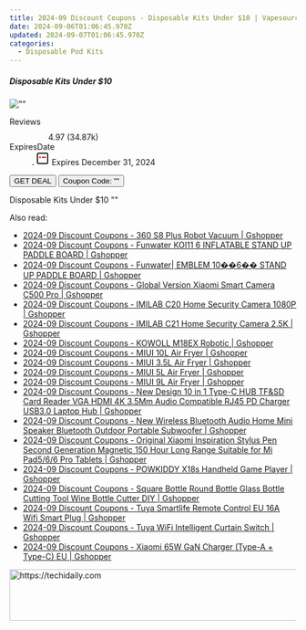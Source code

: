 ```yaml
---
title: 2024-09 Discount Coupons - Disposable Kits Under $10 | Vapesourcing Electronics Co.,Ltd.
date: 2024-09-06T01:06:45.970Z
updated: 2024-09-07T01:06:45.970Z
categories:
  - Disposable Pod Kits
---
```



<div class="max-w-4xl mx-auto grid grid-cols-1 lg:max-w-5xl lg:gap-x-20 lg:grid-cols-2">
  <div class="relative p-3 col-start-1 row-start-1 flex flex-col-reverse rounded-lg bg-gradient-to-t from-black/75 via-black/0 sm:bg-none sm:row-start-2 sm:p-0 lg:row-start-1">
    <h5 class="mt-1 text-lg font-semibold text-white sm:text-slate-900 md:text-2xl dark:sm:text-white">Disposable Kits Under $10</h5>
  </div>
  
  <div class="col-start-1 col-end-3 row-start-1 grid gap-4 sm:mb-6 sm:grid-cols-4 lg:col-start-2 lg:row-span-6 lg:row-end-6 lg:mb-0 lg:gap-6">
      <img src="&quot;https://static.shareasale.com/image/90958/deal/BD4794AD212D140A0C6A8A904E02CCDB.jpg&quot;" onClick="javascript:window.open(decodeURIComponent('%22https%3A%2F%2Fwww.shareasale.com%2Fu.cfm%3Fd%3D1100602%26m%3D90958%26u%3D4338022%22'), '_blank');void(0);" alt="&quot;&quot;" class="h-60 w-full rounded-lg object-cover sm:col-span-2 sm:h-52 lg:col-span-full" loading="lazy" />
    
  </div>
  <dl class="row-start-2 mt-4 flex items-center text-xs font-medium sm:row-start-3 sm:mt-1 md:mt-2.5 lg:row-start-2">
    <dt class="sr-only">Reviews</dt>
    <dd class="flex items-center text-indigo-600 dark:text-indigo-400">
      <svg width="24" height="24" fill="none" aria-hidden="true" class="mr-1 stroke-current dark:stroke-indigo-500">
        <path d="m12 5 2 5h5l-4 4 2.103 5L12 16l-5.103 3L9 14l-4-4h5l2-5Z" stroke-width="2" stroke-linecap="round" stroke-linejoin="round" />
      </svg>
      <span>4.97 <span class="font-normal text-slate-400">(34.87k)</span></span>
    </dd>
    <dt class="sr-only">ExpiresDate</dt>
    <dd class="flex items-center">
      <svg width="2" height="2" aria-hidden="true" fill="currentColor" class="mx-3 text-slate-300">
        <circle cx="1" cy="1" r="1" />
      </svg>
      <svg width="24" height="24" viewBox="0 0 24 24" fill="none" stroke="currentColor" stroke-width="2">
        <rect x="3" y="3" width="18" height="18" rx="2" fill="#fff" />
        <path d="M6 10L18 10" stroke="red" stroke-width="2" fill="none" />
        <path d="M10 6L10 18" stroke="#fff" stroke-width="2" fill="none" />
      </svg>
      Expires December 31, 2024    </dd>
  </dl>
  <div class="col-start-1 row-start-3 mt-4 self-center sm:col-start-2 sm:row-span-2 sm:row-start-2 sm:mt-0 lg:col-start-1 lg:row-start-3 lg:row-end-4 lg:mt-6">
    <button type="button" onClick="javascript:window.open(decodeURIComponent('%22https%3A%2F%2Fwww.shareasale.com%2Fu.cfm%3Fd%3D1100602%26m%3D90958%26u%3D4338022%22'), '_blank');void(0);" class="rounded-lg bg-red-600 px-3 py-2 text-sm font-medium leading-6 text-white">GET DEAL</button>
    <button type="button" onClick="javascript:window.open(decodeURIComponent('%22https%3A%2F%2Fwww.shareasale.com%2Fu.cfm%3Fd%3D1100602%26m%3D90958%26u%3D4338022%22'), '_blank');void(0);" class="border-dashed border-2 border-indigo-600 bg-green-100 text-sm leading-6 font-medium py-2 px-3 rounded-lg">Coupon Code: &quot;&quot;</button>
  </div>
  <p class="col-start-1 mt-4 text-sm leading-6 sm:col-span-2 lg:col-span-1 lg:row-start-4 lg:mt-6 dark:text-slate-400">
    Disposable Kits Under $10 
""  </p>
</div>
<span class="atpl-alsoreadstyle">Also read:</span>
<div><ul>
<li><a href="https://coupons.techidaily.com/coupon-1118536-share-97331-sale/"><u>2024-09 Discount Coupons - 360 S8 Plus Robot Vacuum | Gshopper</u></a></li>
<li><a href="https://coupons.techidaily.com/coupon-1118599-share-97331-sale/"><u>2024-09 Discount Coupons - Funwater KOI11 6 INFLATABLE STAND UP PADDLE BOARD | Gshopper</u></a></li>
<li><a href="https://coupons.techidaily.com/coupon-1118600-share-97331-sale/"><u>2024-09 Discount Coupons - Funwater| EMBLEM 10��6�� STAND UP PADDLE BOARD | Gshopper</u></a></li>
<li><a href="https://coupons.techidaily.com/coupon-1118597-share-97331-sale/"><u>2024-09 Discount Coupons - Global Version Xiaomi Smart Camera C500 Pro | Gshopper</u></a></li>
<li><a href="https://coupons.techidaily.com/coupon-1118534-share-97331-sale/"><u>2024-09 Discount Coupons - IMILAB C20 Home Security Camera 1080P | Gshopper</u></a></li>
<li><a href="https://coupons.techidaily.com/coupon-1118535-share-97331-sale/"><u>2024-09 Discount Coupons - IMILAB C21 Home Security Camera 2.5K | Gshopper</u></a></li>
<li><a href="https://coupons.techidaily.com/coupon-1118531-share-97331-sale/"><u>2024-09 Discount Coupons - KOWOLL M18EX Robotic | Gshopper</u></a></li>
<li><a href="https://coupons.techidaily.com/coupon-1118530-share-97331-sale/"><u>2024-09 Discount Coupons - MIUI 10L Air Fryer | Gshopper</u></a></li>
<li><a href="https://coupons.techidaily.com/coupon-1118527-share-97331-sale/"><u>2024-09 Discount Coupons - MIUI 3.5L Air Fryer | Gshopper</u></a></li>
<li><a href="https://coupons.techidaily.com/coupon-1118528-share-97331-sale/"><u>2024-09 Discount Coupons - MIUI 5L Air Fryer | Gshopper</u></a></li>
<li><a href="https://coupons.techidaily.com/coupon-1118529-share-97331-sale/"><u>2024-09 Discount Coupons - MIUI 9L Air Fryer | Gshopper</u></a></li>
<li><a href="https://coupons.techidaily.com/coupon-1118537-share-97331-sale/"><u>2024-09 Discount Coupons - New Design 10 in 1 Type-C HUB TF&SD Card Reader VGA HDMI 4K 3.5Mm Audio Compatible RJ45 PD Charger USB3.0 Laptop Hub | Gshopper</u></a></li>
<li><a href="https://coupons.techidaily.com/coupon-1118538-share-97331-sale/"><u>2024-09 Discount Coupons - New Wireless Bluetooth Audio Home Mini Speaker Bluetooth Outdoor Portable Subwoofer | Gshopper</u></a></li>
<li><a href="https://coupons.techidaily.com/coupon-1118525-share-97331-sale/"><u>2024-09 Discount Coupons - Original Xiaomi Inspiration Stylus Pen Second Generation Magnetic 150 Hour Long Range Suitable for Mi Pad5/6/6 Pro Tablets | Gshopper</u></a></li>
<li><a href="https://coupons.techidaily.com/coupon-1118526-share-97331-sale/"><u>2024-09 Discount Coupons - POWKIDDY X18s Handheld Game Player | Gshopper</u></a></li>
<li><a href="https://coupons.techidaily.com/coupon-1118598-share-97331-sale/"><u>2024-09 Discount Coupons - Square Bottle Round Bottle Glass Bottle Cutting Tool Wine Bottle Cutter DIY | Gshopper</u></a></li>
<li><a href="https://coupons.techidaily.com/coupon-1118532-share-97331-sale/"><u>2024-09 Discount Coupons - Tuya Smartlife Remote Control EU 16A Wifi Smart Plug | Gshopper</u></a></li>
<li><a href="https://coupons.techidaily.com/coupon-1118533-share-97331-sale/"><u>2024-09 Discount Coupons - Tuya WiFi Intelligent Curtain Switch | Gshopper</u></a></li>
<li><a href="https://coupons.techidaily.com/coupon-1118596-share-97331-sale/"><u>2024-09 Discount Coupons - Xiaomi 65W GaN Charger (Type-A + Type-C) EU | Gshopper</u></a></li>
</ul></div>

<ins class="adsbygoogle"
      style="display:block"
      data-ad-client="ca-pub-7571918770474297"
      data-ad-slot="8358498916"
      data-ad-format="auto"
      data-full-width-responsive="true"></ins>
<!-- affiliate ads begin -->
<a href="https://appsumo.8odi.net/c/5597632/2118322/7443" target="_top" id="2118322">
  <img src="//a.impactradius-go.com/display-ad/7443-2118322" border="0" alt="https://techidaily.com" width="728" height="90"/>
</a>
<img height="0" width="0" src="https://appsumo.8odi.net/i/5597632/2118322/7443" style="position:absolute;visibility:hidden;" border="0" />
<!-- affiliate ads end -->